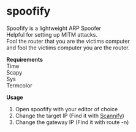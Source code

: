 # spoofify

Spoofify is a lightweight ARP Spoofer<br>
Helpful for setting up MITM attacks.<br>
Fool the router that you are the victims computer<br>
and fool the victims computer you are the router.

<strong>Requirements</strong><br>
Time <br>
Scapy <br>
Sys <br>
Termcolor <br>

<strong>Usage</strong><br>

1. Open spoofify with your editor of choice <br>
2. Change the target IP (Find it with <a href="https://github.com/rojaki/scannify">Scannify</a>)<br>
3. Change the gateway IP (Find it with route -n)



